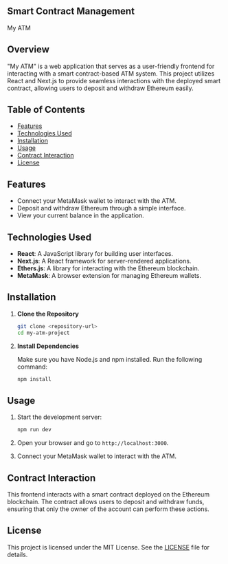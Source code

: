 ## Smart Contract Management
My ATM
## Overview

"My ATM" is a web application that serves as a user-friendly frontend for interacting with a smart contract-based ATM system. This project utilizes React and Next.js to provide seamless interactions with the deployed smart contract, allowing users to deposit and withdraw Ethereum easily.

## Table of Contents

- [Features](#features)
- [Technologies Used](#technologies-used)
- [Installation](#installation)
- [Usage](#usage)
- [Contract Interaction](#contract-interaction)
- [License](#license)

## Features

- Connect your MetaMask wallet to interact with the ATM.
- Deposit and withdraw Ethereum through a simple interface.
- View your current balance in the application.

## Technologies Used

- **React**: A JavaScript library for building user interfaces.
- **Next.js**: A React framework for server-rendered applications.
- **Ethers.js**: A library for interacting with the Ethereum blockchain.
- **MetaMask**: A browser extension for managing Ethereum wallets.

## Installation

1. **Clone the Repository**

   ```bash
   git clone <repository-url>
   cd my-atm-project
   ```

2. **Install Dependencies**

   Make sure you have Node.js and npm installed. Run the following command:

   ```bash
   npm install
   ```

## Usage

1. Start the development server:

   ```bash
   npm run dev
   ```

2. Open your browser and go to `http://localhost:3000`.

3. Connect your MetaMask wallet to interact with the ATM.

## Contract Interaction

This frontend interacts with a smart contract deployed on the Ethereum blockchain. The contract allows users to deposit and withdraw funds, ensuring that only the owner of the account can perform these actions.

## License

This project is licensed under the MIT License. See the [LICENSE](LICENSE) file for details.
